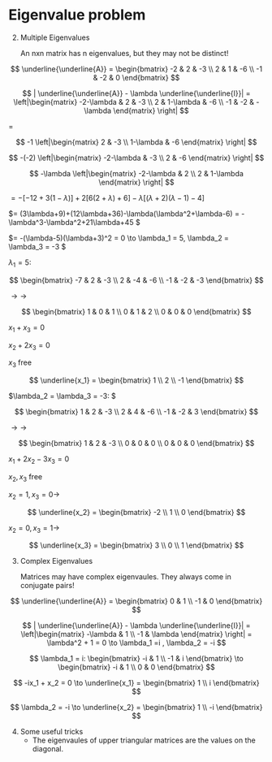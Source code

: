 # Eigenvalue problem
2. Multiple Eigenvalues
   
   An nxn matrix has n eigenvalues, but they may not be distinct!

$$
\underline{\underline{A}} = 
\begin{bmatrix}
-2 & 2 & -3 \\
2 & 1 & -6 \\
-1 & -2 & 0
\end{bmatrix}
$$

$$
| \underline{\underline{A}} - \lambda  \underline{\underline{I}}| =
\left|\begin{matrix}
-2-\lambda & 2 & -3 \\
2 & 1-\lambda & -6 \\
-1 & -2 & -\lambda
\end{matrix} \right|
$$ 

=
 
$$
-1
\left|\begin{matrix}
2 & -3 \\
1-\lambda & -6
\end{matrix} \right|
$$ 

$$
-(-2)
\left|\begin{matrix}
-2-\lambda & -3 \\
2 & -6
\end{matrix} \right|
$$

$$
-\lambda
\left|\begin{matrix}
-2-\lambda & 2 \\
2 & 1-\lambda 
\end{matrix} \right|
$$


$= -[-12+3(1-\lambda)]+2[6(2+\lambda)+6]-\lambda[(\lambda+2)(\lambda-1)-4]$

$= (3\lambda+9)+(12\lambda+36)-\lambda(\lambda^2+\lambda-6) = -\lambda^3-\lambda^2+21\lambda+45 $

$= -(\lambda-5)(\lambda+3)^2 = 0 \to \lambda_1 = 5, \lambda_2 = \lambda_3 = -3 $

$\lambda_1 = 5:$

$$
\begin{bmatrix}
-7 & 2 & -3 \\
2 & -4 & -6 \\
-1 & -2 & -3
\end{bmatrix}
$$

$\to\to$

$$
\begin{bmatrix}
1 & 0 & 1 \\
0 & 1 & 2 \\
0 & 0 & 0
\end{bmatrix}
$$

$x_1 + x_3 = 0$

$x_2 +2x_3 = 0$

$x_3$ free

$$
\underline{x_1} =
\begin{bmatrix}
1 \\
2  \\
-1
\end{bmatrix}
$$

$\lambda_2 = \lambda_3 = -3: $

$$
\begin{bmatrix}
1 & 2 & -3 \\
2 & 4 & -6 \\
-1 & -2 & 3
\end{bmatrix}
$$

$\to\to$

$$
\begin{bmatrix}
1 & 2 & -3 \\
0 & 0 & 0 \\
0 & 0 & 0
\end{bmatrix}
$$

$x_1 + 2x_2 - 3x_3 = 0$

$x_2, x_3$ free

$x_2 = 1, x_3 = 0 \to$

$$
\underline{x_2} =
\begin{bmatrix}
-2 \\
1 \\
0
\end{bmatrix}
$$

$x_2 = 0, x_3 = 1 \to$

$$
\underline{x_3} =
\begin{bmatrix}
3 \\
0 \\
1
\end{bmatrix}
$$

3. Complex Eigenvalues

   Matrices may have complex eigenvaules. They always come in conjugate pairs!

$$
\underline{\underline{A}} =
\begin{bmatrix}
0 & 1 \\
-1 & 0
\end{bmatrix}
$$

$$
| \underline{\underline{A}} - \lambda  \underline{\underline{I}}| =
\left|\begin{matrix}
-\lambda & 1 \\
-1 & \lambda
\end{matrix} \right| =
\lambda^2 + 1 = 0 \to \lambda_1 =i , \lambda_2 = -i
$$

$$
\lambda_1 = i: 
\begin{bmatrix}
-i & 1 \\
-1 & i
\end{bmatrix}
\to
\begin{bmatrix}
-i & 1 \\
0 & 0
\end{bmatrix}
$$

$$
-ix_1 + x_2 = 0 
\to
\underline{x_1} =
\begin{bmatrix}
1 \\
i
\end{bmatrix}
$$

$$
\lambda_2 = -i
\to
\underline{x_2} =
\begin{bmatrix}
1 \\
-i
\end{bmatrix}
$$

4. Some useful tricks
   - The eigenvaules of upper triangular matrices are the values on the diagonal.
